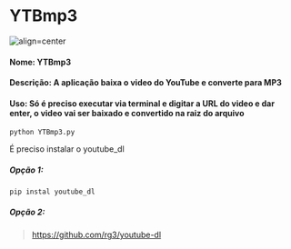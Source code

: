 # YTBmp3
![align=center](https://i.imgur.com/l0rVfei.png)
#### Nome: YTBmp3
#### Descrição: A aplicação baixa o video do YouTube e converte para MP3
#### Uso: Só é preciso executar via terminal e digitar a URL do video e dar enter, o video vai ser baixado e convertido na raiz do arquivo
```
python YTBmp3.py
````
É preciso instalar o youtube_dl
##### Opção 1: 
```
pip instal youtube_dl
```
##### Opção 2:
> https://github.com/rg3/youtube-dl
